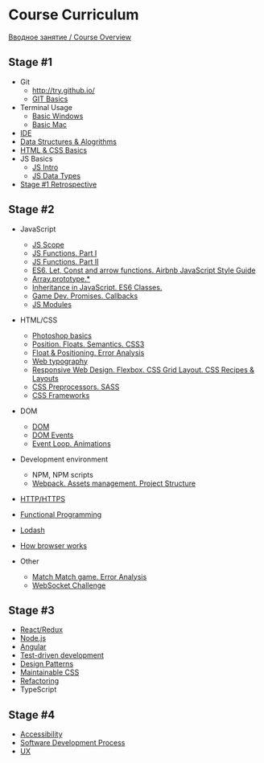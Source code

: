 #  Course Curriculum

[Вводное занятие / Course Overview](https://github.com/rolling-scopes-school/lectures/blob/master/lectures/intro.md) 

## Stage #1
  - Git
     - http://try.github.io/
     - [GIT Basics](https://github.com/rolling-scopes-school/lectures/blob/master/lectures/git.md) 
  - Terminal Usage
     - [Basic Windows](https://www.digitalcitizen.life/command-prompt-how-use-basic-commands)
     - [Basic Mac](https://www.imore.com/how-use-terminal-mac-when-you-have-no-idea-where-start)
 - [IDE](https://github.com/rolling-scopes-school/lectures/blob/master/lectures/IDE-battle.md)
 - [Data Structures & Alogrithms](https://github.com/rolling-scopes-school/lectures/blob/master/lectures/basic-algorithms.md)
 - [HTML & CSS Basics](https://github.com/rolling-scopes-school/lectures/blob/master/lectures/html-css-basics.md)
 - JS Basics
   - [JS Intro](https://github.com/rolling-scopes-school/lectures/blob/master/lectures/js-intro.md)
   - [JS Data Types](https://github.com/rolling-scopes-school/lectures/blob/master/lectures/js-data-types.md)
 - [Stage #1 Retrospective](https://github.com/rolling-scopes-school/lectures/blob/master/lectures/retrospective-stage-one.md)
 
## Stage #2
- JavaScript 
   - [JS Scope](https://github.com/rolling-scopes-school/lectures/blob/master/lectures/js-scope.md)
   - [JS Functions. Part I](https://github.com/rolling-scopes-school/lectures/blob/master/lectures/js-functions.md)
   - [JS Functions. Part II](https://github.com/rolling-scopes-school/lectures/blob/master/lectures/js-functions-part-two.md)
   - [ES6. Let, Const and arrow functions. Airbnb JavaScript Style Guide](https://github.com/rolling-scopes-school/lectures/blob/master/lectures/es6.md)
   - [Array.prototype.*](https://github.com/rolling-scopes-school/lectures/blob/master/lectures/js-arrays.md)
   - [Inheritance in JavaScript. ES6 Classes.](https://github.com/rolling-scopes-school/lectures/blob/master/lectures/inheritance-in-js-and-es6-classes.md) 
   - [Game Dev. Promises. Callbacks](https://github.com/rolling-scopes-school/lectures/blob/master/lectures/promises-game-dev.md)
   - [JS Modules](https://github.com/rolling-scopes-school/lectures/blob/master/lectures/js-modules.md)
   
- HTML/CSS
   - [Photoshop basics](https://github.com/rolling-scopes-school/lectures/blob/master/lectures/photoshop-basics.md)
   - [Position. Floats. Semantics. CSS3](https://github.com/rolling-scopes-school/lectures/blob/master/lectures/position-floats-semantics-css3.md)
   - [Float & Positioning. Error Analysis](https://github.com/rolling-scopes-school/lectures/blob/master/lectures/float-positioning-error-analysis.md)
   - [Web typography](https://github.com/rolling-scopes-school/lectures/blob/master/lectures/web-typography.md)
   - [Responsive Web Design. Flexbox. CSS Grid Layout. CSS Recipes & Layouts](https://github.com/rolling-scopes-school/lectures/blob/master/lectures/css-recipies-and-layouts.md)
   - [CSS Preprocessors. SASS](https://github.com/rolling-scopes-school/lectures/blob/master/lectures/css-preprocessors.md)
   - [CSS Frameworks](https://github.com/rolling-scopes-school/lectures/blob/master/lectures/css-frameworks.md)

- DOM 
   - [DOM](https://github.com/rolling-scopes-school/lectures/blob/master/lectures/dom.md)
   - [DOM Events](https://github.com/rolling-scopes-school/lectures/blob/master/lectures/dom-events.md)
   - [Event Loop. Animations](https://github.com/rolling-scopes-school/lectures/blob/master/lectures/event-loop-and-animations.md)

- Development environment 
   - NPM, NPM scripts
   - [Webpack. Assets management. Project Structure](https://github.com/rolling-scopes-school/lectures/blob/master/lectures/webpack.md)
  
- [HTTP/HTTPS](https://github.com/rolling-scopes-school/lectures/blob/master/lectures/http.md)
- [Functional Programming](https://github.com/rolling-scopes-school/lectures/blob/master/lectures/fp.md)
- [Lodash](https://github.com/rolling-scopes-school/lectures/blob/master/lectures/lodash.md)
- [How browser works](https://github.com/rolling-scopes-school/lectures/blob/master/lectures/how-browser-works.md)


- Other
   - [Match Match game. Error Analysis](https://github.com/rolling-scopes-school/lectures/blob/master/lectures/match-match-game-error-analysis.md)
   - [WebSocket Challenge](https://github.com/rolling-scopes-school/lectures/blob/master/lectures/websocket-challenge.md)


## Stage #3
- [React/Redux](https://github.com/rolling-scopes-school/lectures/blob/master/lectures/react-redux.md)
- [Node.js](https://github.com/rolling-scopes-school/lectures/blob/master/lectures/nodejs.md)
- [Angular](https://github.com/rolling-scopes-school/lectures/blob/master/lectures/angular.md)
- [Test-driven development](https://github.com/rolling-scopes-school/lectures/blob/master/lectures/tdd.md)
- [Design Patterns](https://github.com/rolling-scopes-school/lectures/blob/master/lectures/design-patterns.md)
- [Maintainable CSS](https://github.com/rolling-scopes-school/lectures/blob/master/lectures/maintainable-css.md)
- [Refactoring](https://github.com/rolling-scopes-school/lectures/blob/master/lectures/refactoring.md)
- TypeScript

## Stage #4
- [Accessibility](https://github.com/rolling-scopes-school/lectures/blob/master/lectures/a11y.md)
- [Software Development Process](https://github.com/rolling-scopes-school/lectures/blob/master/lectures/software-development-process.md)
- [UX](https://github.com/rolling-scopes-school/lectures/blob/master/lectures/ux.md)

